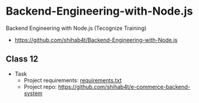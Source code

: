 # Backend-Engineering-with-Node.js

Backend Engineering with Node.js (Tecognize Training)

- https://github.com/shihab4t/Backend-Engineering-with-Node.js

## Class 12

- Task
  - Project requirements: [requirements.txt](./requirements.txt)
  - Project repo: https://github.com/shihab4t/e-commerce-backend-system
